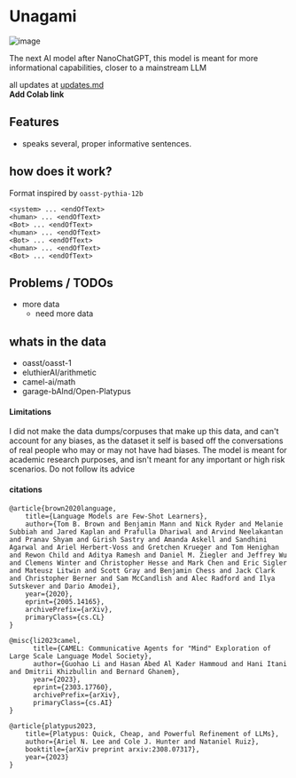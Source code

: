 # Unagami
![image](https://user-images.githubusercontent.com/71975550/264119150-aa059609-6535-4d78-878f-3efbc17f582a.png)

The next AI model after NanoChatGPT, this model is meant for more informational capabilities, closer to a mainstream LLM

all updates at [updates.md](https://github.com/VatsaDev/unagami/blob/main/updates.md)   
**Add Colab link**      

## Features
 - speaks several, proper informative sentences. 


## how does it work?

Format inspired by `oasst-pythia-12b` 
```
<system> ... <endOfText>
<human> ... <endOfText>
<Bot> ... <endOfText>
<human> ... <endOfText>
<Bot> ... <endOfText>
<human> ... <endOfText>
<Bot> ... <endOfText>
```

## Problems / TODOs
   - more data
     - need more data
   
## whats in the data
 - oasst/oasst-1
 - eluthierAI/arithmetic
 - camel-ai/math
 - garage-bAInd/Open-Platypus

#### Limitations 

I did not make the data dumps/corpuses that make up this data, and can't account for any biases, as the dataset it self is based off the conversations of real people who may or may not have had biases. The model is meant for academic research purposes, and isn't meant for any important or high risk scenarios. Do not follow its advice

#### citations
```
@article{brown2020language,
    title={Language Models are Few-Shot Learners},
    author={Tom B. Brown and Benjamin Mann and Nick Ryder and Melanie Subbiah and Jared Kaplan and Prafulla Dhariwal and Arvind Neelakantan and Pranav Shyam and Girish Sastry and Amanda Askell and Sandhini Agarwal and Ariel Herbert-Voss and Gretchen Krueger and Tom Henighan and Rewon Child and Aditya Ramesh and Daniel M. Ziegler and Jeffrey Wu and Clemens Winter and Christopher Hesse and Mark Chen and Eric Sigler and Mateusz Litwin and Scott Gray and Benjamin Chess and Jack Clark and Christopher Berner and Sam McCandlish and Alec Radford and Ilya Sutskever and Dario Amodei},
    year={2020},
    eprint={2005.14165},
    archivePrefix={arXiv},
    primaryClass={cs.CL}
}

@misc{li2023camel,
      title={CAMEL: Communicative Agents for "Mind" Exploration of Large Scale Language Model Society}, 
      author={Guohao Li and Hasan Abed Al Kader Hammoud and Hani Itani and Dmitrii Khizbullin and Bernard Ghanem},
      year={2023},
      eprint={2303.17760},
      archivePrefix={arXiv},
      primaryClass={cs.AI}
}

@article{platypus2023,
    title={Platypus: Quick, Cheap, and Powerful Refinement of LLMs}, 
    author={Ariel N. Lee and Cole J. Hunter and Nataniel Ruiz},
    booktitle={arXiv preprint arxiv:2308.07317},
    year={2023}
}
```
